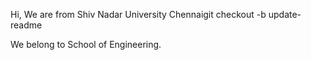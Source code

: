 
Hi, We are from Shiv Nadar University Chennaigit checkout -b update-readme

We belong to School of Engineering.

